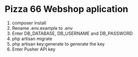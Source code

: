 <h1>Pizza 66 Webshop aplication</h1>

<ol>
    <li>composer install</li>
    <li>Rename .env.example to .env</li>
    <li>Enter DB_DATABASE, DB_USERNAME and DB_PASSWORD</li>
    <li>php artisan migrate</li>
    <li>php artisan key:generate to generate the key</li>
    <li>Enter Pusher API key</li>
</ol>